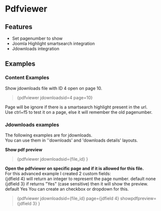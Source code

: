 # Pdfviewer

## Features

- Set pagenumber to show
- Joomla Highlight smartsearch integration
- Jdownloads integration

## Examples

### Content Examples

Show jdownloads file with ID 4 open on page 10.  
>{pdfviewer jdownloadsid=4 page=10}

Page will be ignore if there is a smartsearch highlight present in the url.  
Use ctrl+f5 to test it on a page, else it will remember the old pagenumber.

### Jdownloads examples

The following examples are for jdownloads.  
You can use them in &#39;&#39;downloads&#39; and &#39;downloads details&#39; layouts.

**Show pdf preview**  
>{pdfviewer jdownloadsid={file\_id} }

**Open the pdfviewer on specific page and if it is allowed for this file.**  
For this advanced example I created 2 custom fields:  
{jdfield 4} will return an integer to represent the page number. default none  
{jdfield 3} if returns &quot;Yes&quot; (case sensitive) then it will show the preview. default Yes
You can create an checkbox or dropdown for this.

>{pdfviewer jdownloadsid={file\_id} page={jdfield 4} showpdfpreview={jdfield 3} }


